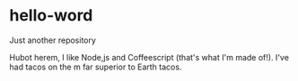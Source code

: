 # hello-word
Just another repository

Hubot herem, I like Node,js and Coffeescript (that's what I'm made of!).
I've had tacos on the m far superior to Earth tacos.
